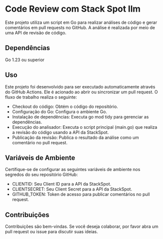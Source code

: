 # Code Review com Stack Spot llm

Este projeto utiliza um script em Go para realizar análises de código e gerar comentários em pull requests no GitHub. A análise é realizada por meio de uma API de revisão de código.

## Dependências
Go 1.23 ou superior

## Uso
Este projeto foi desenvolvido para ser executado automaticamente através do GitHub Actions. Ele é acionado ao abrir ou sincronizar um pull request. O fluxo de trabalho realiza o seguinte:

- Checkout do código: Obtém o código do repositório.
- Configuração do Go: Configura o ambiente Go.
- Instalação de dependências: Executa go mod tidy para gerenciar as dependências.
- Execução do analisador: Executa o script principal (main.go) que realiza a revisão do código usando a API da StackSpot.
- Publicação da revisão: Publica o resultado da análise como um comentário no pull request.

## Variáveis de Ambiente
Certifique-se de configurar as seguintes variáveis de ambiente nos segredos do seu repositório GitHub:

- CLIENTID: Seu Client ID para a API da StackSpot.
- CLIENTSECRET: Seu Client Secret para a API da StackSpot.
- GITHUB_TOKEN: Token de acesso para publicar comentários no pull request.

## Contribuições
Contribuições são bem-vindas. Se você deseja colaborar, por favor abra um pull request ou issue para discutir suas ideias.